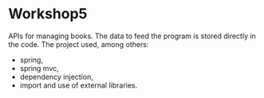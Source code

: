 # Workshop5
APIs for managing books. The data to feed the program is stored directly in the code. The project used, among others:
- spring,
- spring mvc,
- dependency injection,
- import and use of external libraries.
